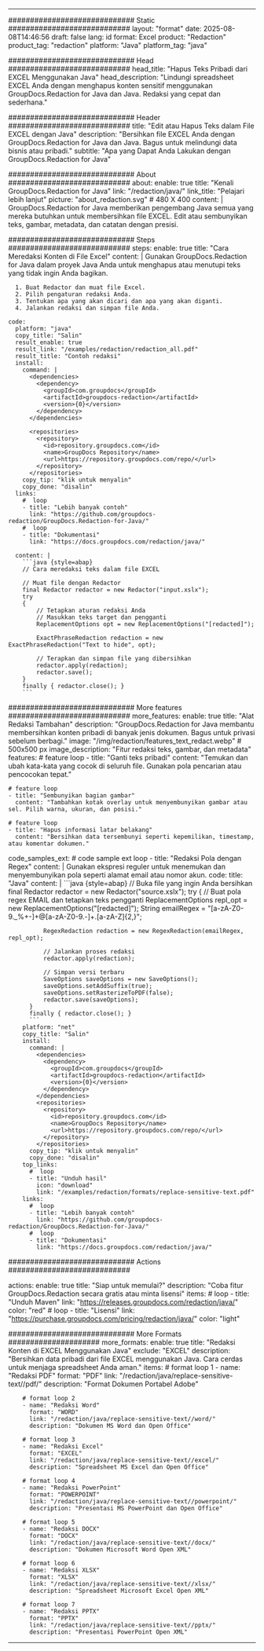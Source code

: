 
---
############################# Static ############################
layout: "format"
date:  2025-08-08T14:46:56
draft: false
lang: id
format: Excel
product: "Redaction"
product_tag: "redaction"
platform: "Java"
platform_tag: "java"

############################# Head ############################
head_title: "Hapus Teks Pribadi dari EXCEL Menggunakan Java"
head_description: "Lindungi spreadsheet EXCEL Anda dengan menghapus konten sensitif menggunakan GroupDocs.Redaction for Java dan Java. Redaksi yang cepat dan sederhana."

############################# Header ############################
title: "Edit atau Hapus Teks dalam File EXCEL dengan Java" 
description: "Bersihkan file EXCEL Anda dengan GroupDocs.Redaction for Java dan Java. Bagus untuk melindungi data bisnis atau pribadi."
subtitle: "Apa yang Dapat Anda Lakukan dengan GroupDocs.Redaction for Java" 

############################# About ############################
about:
    enable: true
    title: "Kenali GroupDocs.Redaction for Java"
    link: "/redaction/java/"
    link_title: "Pelajari lebih lanjut"
    picture: "about_redaction.svg" # 480 X 400
    content: |
       GroupDocs.Redaction for Java memberikan pengembang Java semua yang mereka butuhkan untuk membersihkan file EXCEL. Edit atau sembunyikan teks, gambar, metadata, dan catatan dengan presisi.

############################# Steps ############################
steps:
    enable: true
    title: "Cara Meredaksi Konten di File Excel"
    content: |
      Gunakan GroupDocs.Redaction for Java dalam proyek Java Anda untuk menghapus atau menutupi teks yang tidak ingin Anda bagikan.
      
      1. Buat Redactor dan muat file Excel.
      2. Pilih pengaturan redaksi Anda.
      3. Tentukan apa yang akan dicari dan apa yang akan diganti.
      4. Jalankan redaksi dan simpan file Anda.
   
    code:
      platform: "java"
      copy_title: "Salin"
      result_enable: true
      result_link: "/examples/redaction/redaction_all.pdf"
      result_title: "Contoh redaksi"
      install:
        command: |
          <dependencies>
            <dependency>
              <groupId>com.groupdocs</groupId>
              <artifactId>groupdocs-redaction</artifactId>
              <version>{0}</version>
            </dependency>
          </dependencies>

          <repositories>
            <repository>
              <id>repository.groupdocs.com</id>
              <name>GroupDocs Repository</name>
              <url>https://repository.groupdocs.com/repo/</url>
            </repository>
          </repositories>
        copy_tip: "klik untuk menyalin"
        copy_done: "disalin"
      links:
        #  loop
        - title: "Lebih banyak contoh"
          link: "https://github.com/groupdocs-redaction/GroupDocs.Redaction-for-Java/"
        #  loop
        - title: "Dokumentasi"
          link: "https://docs.groupdocs.com/redaction/java/"
          
      content: |
        ```java {style=abap}
        // Cara meredaksi teks dalam file EXCEL

        // Muat file dengan Redactor
        final Redactor redactor = new Redactor("input.xslx");
        try
        {
            // Tetapkan aturan redaksi Anda
            // Masukkan teks target dan pengganti
            ReplacementOptions opt = new ReplacementOptions("[redacted]");
            
            ExactPhraseRedaction redaction = new ExactPhraseRedaction("Text to hide", opt);

            // Terapkan dan simpan file yang dibersihkan
            redactor.apply(redaction);
            redactor.save();
        }
        finally { redactor.close(); }
        ```            


############################# More features ############################
more_features:
  enable: true
  title: "Alat Redaksi Tambahan"
  description: "GroupDocs.Redaction for Java membantu membersihkan konten pribadi di banyak jenis dokumen. Bagus untuk privasi sebelum berbagi."
  image: "/img/redaction/features_text_redact.webp" # 500x500 px
  image_description: "Fitur redaksi teks, gambar, dan metadata"
  features:
    # feature loop
    - title: "Ganti teks pribadi"
      content: "Temukan dan ubah kata-kata yang cocok di seluruh file. Gunakan pola pencarian atau pencocokan tepat."

    # feature loop
    - title: "Sembunyikan bagian gambar"
      content: "Tambahkan kotak overlay untuk menyembunyikan gambar atau sel. Pilih warna, ukuran, dan posisi."

    # feature loop
    - title: "Hapus informasi latar belakang"
      content: "Bersihkan data tersembunyi seperti kepemilikan, timestamp, atau komentar dokumen."
      
  code_samples_ext:
    # code sample ext loop
    - title: "Redaksi Pola dengan Regex"
      content: |
        Gunakan ekspresi reguler untuk menemukan dan menyembunyikan pola seperti alamat email atau nomor akun.
      code:
        title: "Java"
        content: |
          ```java {style=abap}
          //  Buka file yang ingin Anda bersihkan
          final Redactor redactor = new Redactor("source.xslx");
          try
          {
              // Buat pola regex EMAIL dan tetapkan teks pengganti
              ReplacementOptions repl_opt = new ReplacementOptions("[redacted]");
              String emailRegex = "[a-zA-Z0-9._%+-]+@[a-zA-Z0-9.-]+\.[a-zA-Z]{2,}";

              RegexRedaction redaction = new RegexRedaction(emailRegex, repl_opt);
              
              // Jalankan proses redaksi
              redactor.apply(redaction);

              // Simpan versi terbaru
              SaveOptions saveOptions = new SaveOptions();
              saveOptions.setAddSuffix(true);
              saveOptions.setRasterizeToPDF(false);
              redactor.save(saveOptions);
          }
          finally { redactor.close(); }
          ```
        platform: "net"
        copy_title: "Salin"
        install:
          command: |
            <dependencies>
              <dependency>
                <groupId>com.groupdocs</groupId>
                <artifactId>groupdocs-redaction</artifactId>
                <version>{0}</version>
              </dependency>
            </dependencies>
            <repositories>
              <repository>
                <id>repository.groupdocs.com</id>
                <name>GroupDocs Repository</name>
                <url>https://repository.groupdocs.com/repo/</url>
              </repository>
            </repositories>
          copy_tip: "klik untuk menyalin"
          copy_done: "disalin"
        top_links:
          #  loop
          - title: "Unduh hasil"
            icon: "download"
            link: "/examples/redaction/formats/replace-sensitive-text.pdf"
        links:
          #  loop
          - title: "Lebih banyak contoh"
            link: "https://github.com/groupdocs-redaction/GroupDocs.Redaction-for-Java/"
          #  loop
          - title: "Dokumentasi"
            link: "https://docs.groupdocs.com/redaction/java/"


############################# Actions ############################

actions:
  enable: true
  title: "Siap untuk memulai?"
  description: "Coba fitur GroupDocs.Redaction secara gratis atau minta lisensi"
  items:
    #  loop
    - title: "Unduh Maven"
      link: "https://releases.groupdocs.com/redaction/java/"
      color: "red"
        #  loop
    - title: "Lisensi"
      link: "https://purchase.groupdocs.com/pricing/redaction/java/"
      color: "light"


############################# More Formats #####################
more_formats:
    enable: true
    title: "Redaksi Konten di EXCEL Menggunakan Java"
    exclude: "EXCEL"
    description: "Bersihkan data pribadi dari file EXCEL menggunakan Java. Cara cerdas untuk menjaga spreadsheet Anda aman."
    items: 
        # format loop 1
        - name: "Redaksi PDF"
          format: "PDF"
          link: "/redaction/java/replace-sensitive-text//pdf/"
          description: "Format Dokumen Portabel Adobe"

        # format loop 2
        - name: "Redaksi Word"
          format: "WORD"
          link: "/redaction/java/replace-sensitive-text//word/"
          description: "Dokumen MS Word dan Open Office"
          
        # format loop 3
        - name: "Redaksi Excel"
          format: "EXCEL"
          link: "/redaction/java/replace-sensitive-text//excel/"
          description: "Spreadsheet MS Excel dan Open Office"

        # format loop 4
        - name: "Redaksi PowerPoint"
          format: "POWERPOINT"
          link: "/redaction/java/replace-sensitive-text//powerpoint/"
          description: "Presentasi MS PowerPoint dan Open Office"

        # format loop 5
        - name: "Redaksi DOCX"
          format: "DOCX"
          link: "/redaction/java/replace-sensitive-text//docx/"
          description: "Dokumen Microsoft Word Open XML"
          
        # format loop 6
        - name: "Redaksi XLSX"
          format: "XLSX"
          link: "/redaction/java/replace-sensitive-text//xlsx/"
          description: "Spreadsheet Microsoft Excel Open XML"
          
        # format loop 7
        - name: "Redaksi PPTX"
          format: "PPTX"
          link: "/redaction/java/replace-sensitive-text//pptx/"
          description: "Presentasi PowerPoint Open XML"


---